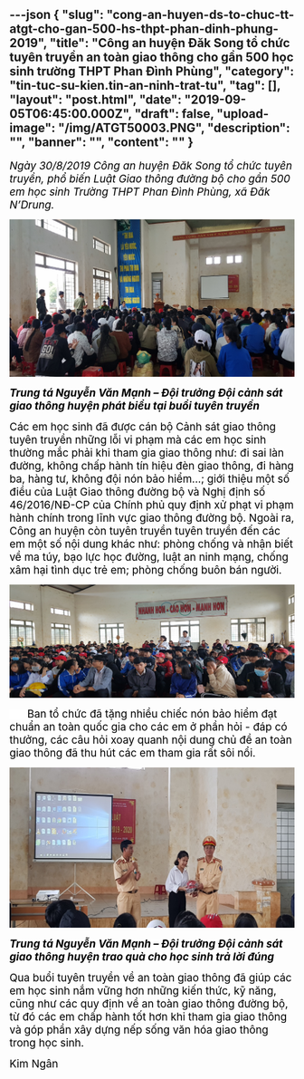 ---json
{
    "slug": "cong-an-huyen-ds-to-chuc-tt-atgt-cho-gan-500-hs-thpt-phan-dinh-phung-2019",
    "title": "Công an huyện Đăk Song tổ chức tuyên truyền an toàn giao thông cho gần 500 học sinh trường THPT Phan Đình Phùng",
    "category": "tin-tuc-su-kien.tin-an-ninh-trat-tu",
    "tag": [],
    "layout": "post.html",
    "date": "2019-09-05T06:45:00.000Z",
    "draft": false,
    "upload-image": "/img/ATGT50003.PNG",
    "description": "",
    "banner": "",
    "__content__": ""
}
---
<p><em><span style="font-size:14.0pt"><span style="color:black">Ng&agrave;y 30/8/2019 C&ocirc;ng an huyện Đăk Song tổ chức tuy&ecirc;n truyền, phổ biến Luật Giao th&ocirc;ng đường bộ cho gần 500 em học sinh Trường THPT Phan Đ&igrave;nh Ph&ugrave;ng, x&atilde; Đăk N&rsquo;Drung.</span></span></em></p>

<p><img alt="" src="/img/ATGT50001.PNG" /></p>

<p><strong><em><span style="font-size:14.0pt"><span style="color:black">Trung t&aacute; Nguyễn Văn Mạnh &ndash; Đội trưởng Đội cảnh s&aacute;t giao th&ocirc;ng huyện ph&aacute;t biểu tại buổi tuy&ecirc;n truyền</span></span></em></strong></p>

<p><span style="background-color:white"><span style="font-size:14.0pt"><span style="color:black">C&aacute;c em học sinh đ&atilde; được c&aacute;n bộ Cảnh sát giao th&ocirc;ng tuy&ecirc;n truyền những lỗi vi phạm m&agrave; các em học sinh thường mắc phải khi tham gia giao th&ocirc;ng như: đi sai l&agrave;n đường, kh&ocirc;ng chấp h&agrave;nh t&iacute;n hiệu đ&egrave;n giao th&ocirc;ng, đi h&agrave;ng ba, h&agrave;ng tư, kh&ocirc;ng đội n&oacute;n bảo hiểm...; giới thi&ecirc;̣u một số điều của Luật Giao th&ocirc;ng đường bộ v&agrave; Nghị định số 46/2016/NĐ-CP của Ch&iacute;nh phủ quy định xử phạt vi phạm h&agrave;nh ch&iacute;nh trong lĩnh vực giao th&ocirc;ng đường bộ. Ngo&agrave;i ra, C&ocirc;ng an huyện c&ograve;n tuy&ecirc;n truyền tuy&ecirc;n truyền đến c&aacute;c em một số nội dung kh&aacute;c như: ph&ograve;ng chống v&agrave; nhận biết về ma t&uacute;y, bạo lực học đường, luật an ninh mạng, chống x&acirc;m hại t&igrave;nh dục trẻ em; ph&ograve;ng chống bu&ocirc;n b&aacute;n người.</span></span></span></p>

<p><img alt="" src="/img/ATGT50002.PNG" /></p>

<p><span style="background-color:white"><span style="font-size:14.0pt"><span style="color:black">&nbsp;&nbsp;&nbsp;&nbsp;&nbsp; Ban tổ chức đ&atilde; tặng nhiều chiếc n&oacute;n bảo hiểm đạt chuẩn an toàn qu&ocirc;́c gia cho c&aacute;c em ở phần hỏi - đ&aacute;p c&oacute; thưởng, c&aacute;c c&acirc;u hỏi xoay quanh nội dung chủ đ&ecirc;̀ an to&agrave;n giao th&ocirc;ng đ&atilde; thu h&uacute;t c&aacute;c em tham gia rất s&ocirc;i n&ocirc;̉i. </span></span></span></p>

<p><img alt="" src="/img/ATGT50003.PNG" /></p>

<p><span style="background-color:white"><strong><em><span style="font-size:14.0pt"><span style="color:black">Trung t&aacute; Nguyễn Văn Mạnh &ndash; Đội trưởng Đội cảnh s&aacute;t giao th&ocirc;ng huyện trao qu&agrave; cho học sinh trả lời đ&uacute;ng</span></span></em></strong></span></p>

<p><span style="background-color:white"><span style="font-size:14.0pt"><span style="color:black">Qua buổi tuy&ecirc;n truyền v&ecirc;̀ an to&agrave;n giao th&ocirc;ng đã giúp c&aacute;c em học sinh nắm vững hơn những kiến thức, kỹ năng, cũng như c&aacute;c quy định về an to&agrave;n giao th&ocirc;ng đường bộ, từ đó các em chấp h&agrave;nh tốt hơn khi tham gia giao th&ocirc;ng v&agrave; góp ph&acirc;̀n x&acirc;y dựng nếp sống văn h&oacute;a giao th&ocirc;ng trong học sinh.</span></span></span></p>

<p><span style="background-color:white"><span style="font-size:14.0pt"><span style="color:black">Kim Ng&acirc;n</span></span></span></p>

<p>&nbsp;</p>
